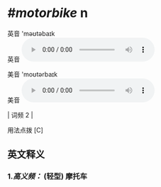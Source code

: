 # ***\#motorbike*** n
英音 'məʊtəbaɪk  
英音
<audio src="./media/motorbike-B.aac" controls="controls"></audio>

美音 'moʊtərbaɪk  
美音
<audio src="./media/motorbike.aac" controls="controls"></audio>



| 词频 2 |  

用法点拨  [C]

英文释义
---
### 1.*高义频：* **(轻型) 摩托车**  


